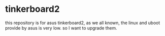 # tinkerboard2

this repository is for asus tinkerboard2,
as we all known, the linux and uboot provide by asus is very low.
so I want to upgrade them.
